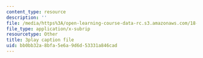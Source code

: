 ```yaml
---
content_type: resource
description: ''
file: /media/https%3A/open-learning-course-data-rc.s3.amazonaws.com/18-06sc-linear-algebra-fall-2011/bb0bb32a8bfa5e6a9d6d53331a846cad_OsHY7ycgbaE.vtt
file_type: application/x-subrip
resourcetype: Other
title: 3play caption file
uid: bb0bb32a-8bfa-5e6a-9d6d-53331a846cad
---
```

